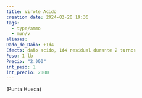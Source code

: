 ```yaml
---
title: Virote Acido
creation date: 2024-02-20 19:36
tags:
  - type/ammo
  - mun/v
aliases: 
Dado_de_Daño: +1d4
Efecto: daño acido, 1d4 residual durante 2 turnos
Peso: 1 lb
Precio: "2.000"
int_peso: 1
int_precio: 2000
---
```

(Punta Hueca)